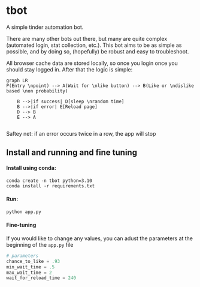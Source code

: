 # tbot

A simple tinder automation bot.

There are many other bots out there, but many are quite complex (automated login, stat collection, etc.). This bot aims to be as simple as possible, and by doing so, (hopefully) be robust and easy to troubleshoot.

All browser cache data are stored locally, so once you login once you should stay logged in. After that the logic is simple:


```mermaid
graph LR
P(Entry \npoint) --> A(Wait for \nlike button) --> B(Like or \ndislike based \non probability)

    B -->|if success| D[sleep \nrandom time]
    B -->|if error| E[Reload page]
    D --> B
    E --> A
    
```
Saftey net:
if an error occurs twice in a row, the app will stop

## Install and running and fine tuning

#### Install using conda:
```
conda create -n tbot python=3.10
conda install -r requirements.txt 
```

#### Run:
```
python app.py
```

#### Fine-tuning

If you would like to change any values, you can adust the parameters at the beginning of the ```app.py``` file

```python
# parameters
chance_to_like = .93
min_wait_time = .5
max_wait_time = 2
wait_for_reload_time = 240
``````